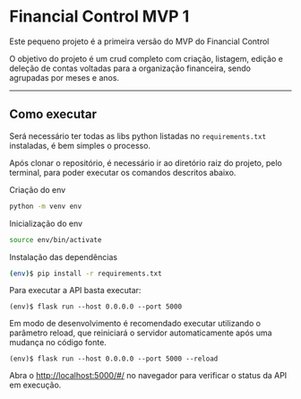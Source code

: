 # Financial Control MVP 1

Este pequeno projeto é a primeira versão do MVP do Financial Control

O objetivo do projeto é um crud completo com criação, listagem, edição e deleção de contas voltadas para a organização financeira, sendo agrupadas por meses e anos.

---
## Como executar

Será necessário ter todas as libs python listadas no `requirements.txt` instaladas, é bem simples o processo.

Após clonar o repositório, é necessário ir ao diretório raiz do projeto, pelo terminal, para poder executar os comandos descritos abaixo.

Criação do env

```bash
python -m venv env
```
Inicialização do env

```bash
source env/bin/activate
```
Instalação das dependências

```bash
(env)$ pip install -r requirements.txt
```

Para executar a API  basta executar:

```
(env)$ flask run --host 0.0.0.0 --port 5000
```

Em modo de desenvolvimento é recomendado executar utilizando o parâmetro reload, que reiniciará o servidor
automaticamente após uma mudança no código fonte. 

```
(env)$ flask run --host 0.0.0.0 --port 5000 --reload
```

Abra o [http://localhost:5000/#/](http://localhost:5000/#/) no navegador para verificar o status da API em execução.
